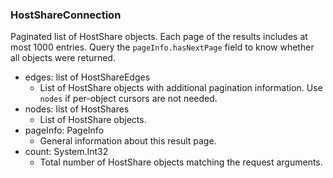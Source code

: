 ### HostShareConnection
Paginated list of HostShare objects. Each page of the results includes at most 1000 entries. Query the `pageInfo.hasNextPage` field to know whether all objects were returned.

- edges: list of HostShareEdges
  - List of HostShare objects with additional pagination information. Use `nodes` if per-object cursors are not needed.
- nodes: list of HostShares
  - List of HostShare objects.
- pageInfo: PageInfo
  - General information about this result page.
- count: System.Int32
  - Total number of HostShare objects matching the request arguments.
